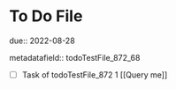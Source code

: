 # To Do File

due:: 2022-08-28

metadatafield:: todoTestFile_872_68

- [ ] Task of todoTestFile_872 1 [[Query me]]
